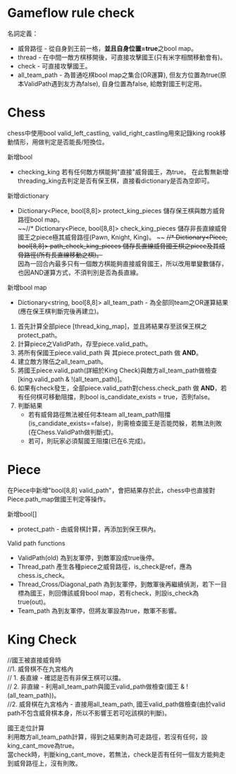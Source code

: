 # Gameflow rule check 

名詞定義：
* 威脅路徑 - 從自身到王前一格，**並且自身位置=true**之bool map。
* thread - 在中間一敵方棋移開後，可直接攻擊國王(只有米字相關移動會有)。
* check - 可直接攻擊國王。
* all_team_path - 為普通吃棋bool map之集合(OR運算), 但友方位置為true(原本ValidPath遇到友方為false), 自身位置為false, 給敵對國王判定用。  


# Chess
chess中使用bool valid_left_castling, valid_right_castling用來記錄king rook移動情形，用做判定是否能長/短換位。

新增bool
* checking_king 若有任何敵方棋能夠"直接"威脅國王，為true。
在此暫無新增threading_king去判定是否有保王棋，直接看dictionary是否為空即可。

新增dictionary
* Dictionary<Piece, bool[8,8]> protect_king_pieces 儲存保王棋與敵方威脅路徑bool map。  
~~//* Dictionary<Piece, bool[8,8]> check_king_pieces 儲存非長直線威脅國王之piece極其威脅路徑(Pawn, Knight, King)。 ~~
~~//* Dictionary<Piece, bool[8,8]> path_check_king_pieces 儲存長直線威脅國王棋之piece及其威脅路徑(所有長直線移動之棋)。~~  
因為一回合內最多只有一個敵方棋能夠直接威脅國王，所以改用單變數儲存，也因AND運算方式，不須判別是否為長直線。  

新增bool map
* Dictionary<string, bool[8,8]> all_team_path - 為全部同team之OR運算結果(應在保王棋判斷完後再建立)。

1. 首先計算全部piece [thread_king_map]，並且將結果存至該保王棋之protect_path。
2. 計算piece之ValidPath，存至piece.valid_path。  
3. 將所有保國王piece.valid_path 與 其piece.protect_path 做 **AND**。  
4. 建立敵方隊伍之all_team_path。 
5. 將國王piece.valid_path(詳細於King Check)與敵方all_team_path做檢查[king.valid_path & !(all_team_path)]。
6. 如果有check發生，全部piece.valid_path對chess.check_path 做 **AND**，若有任何棋可移動阻擋，則bool is_candidate_exists = true，否則false。
7. 判斷結果
   * 若有威脅路徑無法被任何本team all_team_path阻擋(is_candidate_exists==false)，則需檢查國王是否能閃躲，若無法則敗(在Chess.ValidPath做判斷式)。
   * 若可，則玩家必須幫國王阻擋(已在6.完成)。


# Piece
在Piece中新增"bool[8,8] valid_path"，會把結果存於此，chess中也直接對Piece.path_map做國王判定等操作。

新增bool[]  
* protect_path - 由威脅棋計算，再添加到保王棋內。  

Valid path functions  
* ValidPath(old) 為到友軍停，到敵軍設成true後停。
* Thread_path 產生各種piece之威脅路徑，is_check是ref，應為chess.is_check。
* Thread_Cross/Diagonal_path 為到友軍停，到敵軍後再繼續偵測，若下一目標為國王，則回傳該威脅bool map，若有check，則設is_check為true(out)。
* Team_path 為到友軍停，但將友軍設為true，敵軍不影響。


# King Check
//國王被直接威脅時  
//1. 威脅棋不在九宮格內  
//   1. 長直線 - 確認是否有非保王棋可以擋。  
//   2. 非直線 - 利用all_team_path與國王valid_path做檢查(國王 & !(all_team_path))。  
//2. 威脅棋在九宮格內 - 直接用all_team_path, 國王valid_path做檢查(由於valid path不包含威脅棋本身，所以不影響王若可吃該棋的判斷)。  

國王走位計算  
利用敵方all_team_path計算，得到之結果則為可走路徑，若沒有任何，設king_cant_move為true。  
當check時，判斷king_cant_move，若無法，check是否有任何一個友方能夠走到威脅路徑上，沒有則敗。
